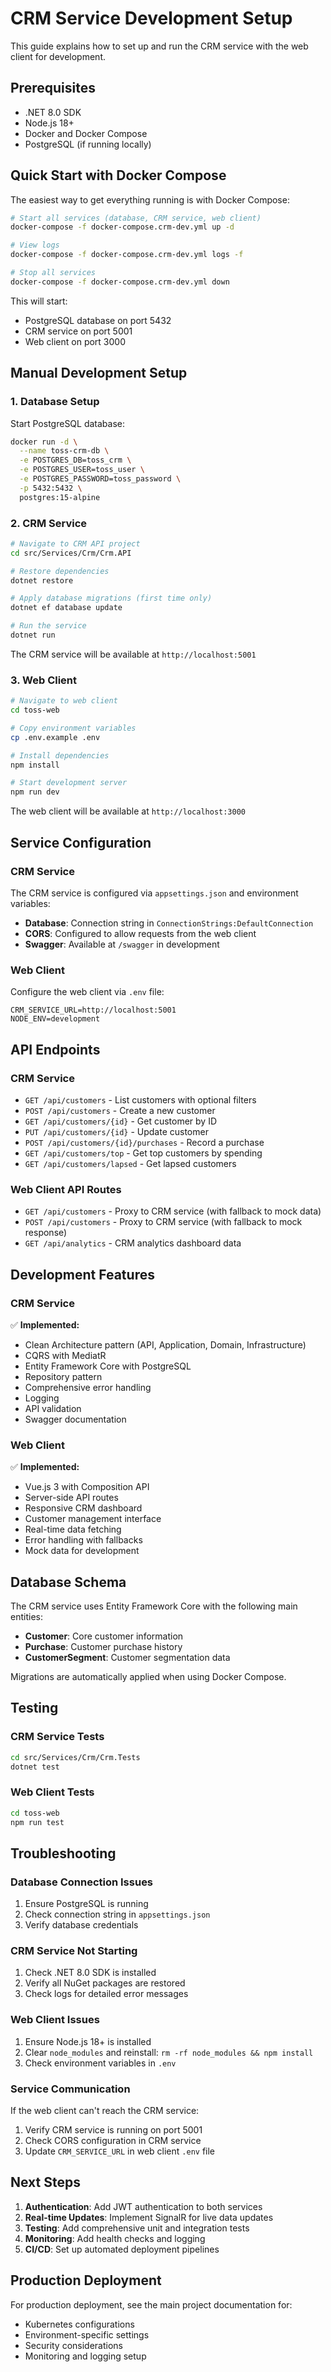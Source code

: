 # CRM Service Development Setup

This guide explains how to set up and run the CRM service with the web client for development.

## Prerequisites

- .NET 8.0 SDK
- Node.js 18+
- Docker and Docker Compose
- PostgreSQL (if running locally)

## Quick Start with Docker Compose

The easiest way to get everything running is with Docker Compose:

```bash
# Start all services (database, CRM service, web client)
docker-compose -f docker-compose.crm-dev.yml up -d

# View logs
docker-compose -f docker-compose.crm-dev.yml logs -f

# Stop all services
docker-compose -f docker-compose.crm-dev.yml down
```

This will start:
- PostgreSQL database on port 5432
- CRM service on port 5001
- Web client on port 3000

## Manual Development Setup

### 1. Database Setup

Start PostgreSQL database:
```bash
docker run -d \
  --name toss-crm-db \
  -e POSTGRES_DB=toss_crm \
  -e POSTGRES_USER=toss_user \
  -e POSTGRES_PASSWORD=toss_password \
  -p 5432:5432 \
  postgres:15-alpine
```

### 2. CRM Service

```bash
# Navigate to CRM API project
cd src/Services/Crm/Crm.API

# Restore dependencies
dotnet restore

# Apply database migrations (first time only)
dotnet ef database update

# Run the service
dotnet run
```

The CRM service will be available at `http://localhost:5001`

### 3. Web Client

```bash
# Navigate to web client
cd toss-web

# Copy environment variables
cp .env.example .env

# Install dependencies
npm install

# Start development server
npm run dev
```

The web client will be available at `http://localhost:3000`

## Service Configuration

### CRM Service

The CRM service is configured via `appsettings.json` and environment variables:

- **Database**: Connection string in `ConnectionStrings:DefaultConnection`
- **CORS**: Configured to allow requests from the web client
- **Swagger**: Available at `/swagger` in development

### Web Client

Configure the web client via `.env` file:

```env
CRM_SERVICE_URL=http://localhost:5001
NODE_ENV=development
```

## API Endpoints

### CRM Service

- `GET /api/customers` - List customers with optional filters
- `POST /api/customers` - Create a new customer
- `GET /api/customers/{id}` - Get customer by ID
- `PUT /api/customers/{id}` - Update customer
- `POST /api/customers/{id}/purchases` - Record a purchase
- `GET /api/customers/top` - Get top customers by spending
- `GET /api/customers/lapsed` - Get lapsed customers

### Web Client API Routes

- `GET /api/customers` - Proxy to CRM service (with fallback to mock data)
- `POST /api/customers` - Proxy to CRM service (with fallback to mock response)
- `GET /api/analytics` - CRM analytics dashboard data

## Development Features

### CRM Service

✅ **Implemented:**
- Clean Architecture pattern (API, Application, Domain, Infrastructure)
- CQRS with MediatR
- Entity Framework Core with PostgreSQL
- Repository pattern
- Comprehensive error handling
- Logging
- API validation
- Swagger documentation

### Web Client

✅ **Implemented:**
- Vue.js 3 with Composition API
- Server-side API routes
- Responsive CRM dashboard
- Customer management interface
- Real-time data fetching
- Error handling with fallbacks
- Mock data for development

## Database Schema

The CRM service uses Entity Framework Core with the following main entities:

- **Customer**: Core customer information
- **Purchase**: Customer purchase history
- **CustomerSegment**: Customer segmentation data

Migrations are automatically applied when using Docker Compose.

## Testing

### CRM Service Tests

```bash
cd src/Services/Crm/Crm.Tests
dotnet test
```

### Web Client Tests

```bash
cd toss-web
npm run test
```

## Troubleshooting

### Database Connection Issues

1. Ensure PostgreSQL is running
2. Check connection string in `appsettings.json`
3. Verify database credentials

### CRM Service Not Starting

1. Check .NET 8.0 SDK is installed
2. Verify all NuGet packages are restored
3. Check logs for detailed error messages

### Web Client Issues

1. Ensure Node.js 18+ is installed
2. Clear `node_modules` and reinstall: `rm -rf node_modules && npm install`
3. Check environment variables in `.env`

### Service Communication

If the web client can't reach the CRM service:

1. Verify CRM service is running on port 5001
2. Check CORS configuration in CRM service
3. Update `CRM_SERVICE_URL` in web client `.env` file

## Next Steps

1. **Authentication**: Add JWT authentication to both services
2. **Real-time Updates**: Implement SignalR for live data updates
3. **Testing**: Add comprehensive unit and integration tests
4. **Monitoring**: Add health checks and logging
5. **CI/CD**: Set up automated deployment pipelines

## Production Deployment

For production deployment, see the main project documentation for:
- Kubernetes configurations
- Environment-specific settings
- Security considerations
- Monitoring and logging setup
